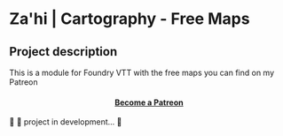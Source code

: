 # Za'hi | Cartography - Free Maps

## Project description
<p>This is a module for Foundry VTT with the free maps you can find on my Patreon</p>
<h4 align="center">
    <a href="https://www.patreon.com/zahithemage/">Become a Patreon</a>
</h4>
<p>
	🚧 🚀 project in development...  🚧
</p>
